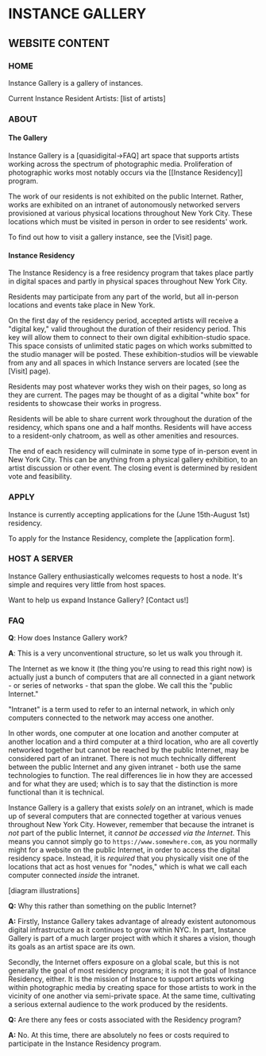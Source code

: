 # INSTANCE GALLERY

## WEBSITE CONTENT

### HOME

Instance Gallery
is a gallery of instances.

Current Instance Resident Artists:
[list of artists]


### ABOUT
	
#### The Gallery

Instance Gallery is a [quasidigital->FAQ] art space that supports artists working across the spectrum of photographic media. Proliferation of photographic works most notably occurs via the [[Instance Residency]] program.

The work of our residents is not exhibited on the public Internet. Rather, works are exhibited on an intranet of autonomously networked servers provisioned at various physical locations throughout New York City. These locations which must be visited in person in order to see residents' work.

To find out how to visit a gallery instance, see the [Visit] page.


#### Instance Residency

The Instance Residency is a free residency program that takes place partly in digital spaces and partly in physical spaces throughout New York City.

Residents may participate from any part of the world, but all in-person locations and events take place in New York.

On the first day of the residency period, accepted artists will receive a "digital key," valid throughout the duration of their residency period. This key will allow them to connect to their own digital exhibition-studio space. This space consists of unlimited static pages on which works submitted to the studio manager will be posted. These exhibition-studios will be viewable from any and all spaces in which Instance servers are located (see the [Visit] page).

Residents may post whatever works they wish on their pages, so long as they are current. The pages may be thought of as a digital "white box" for residents to showcase their works in progress.

Residents will be able to share current work throughout the duration of the residency, which spans one and a half months. Residents will have access to a resident-only chatroom, as well as other amenities and resources.

The end of each residency will culminate in some type of in-person event in New York City. This can be anything from a physical gallery exhibition, to an artist discussion or other event. The closing event is determined by resident vote and feasibility.


### APPLY

Instance is currently accepting applications for the (June 15th-August 1st) residency.

To apply for the Instance Residency, complete the [application form].


### HOST A SERVER

Instance Gallery enthusiastically welcomes requests to host a node. It's simple and requires very little from host spaces.

Want to help us expand Instance Gallery? [Contact us!]


### FAQ

**Q**: How does Instance Gallery work?

**A**: This is a very unconventional structure, so let us walk you through it.

The Internet as we know it (the thing you're using to read this right now) is actually just a bunch of computers that are all connected in a giant network - or series of networks - that span the globe. We call this the "public Internet."

"Intranet" is a term used to refer to an internal network, in which only computers connected to the network may access one another.

In other words, one computer at one location and another computer at another location and a third computer at a third location, who are all covertly networked together but cannot be reached by the public Internet, may be considered part of an intranet. There is not much technically different between the public Internet and any given intranet - both use the same technologies to function. The real differences lie in how they are accessed and for what they are used; which is to say that the distinction is more functional than it is technical.

Instance Gallery is a gallery that exists _solely_ on an intranet, which is made up of several computers that are connected together at various venues throughout New York City. However, remember that because the intranet is _not_ part of the public Internet, it _cannot be accessed via the Internet_. This means you cannot simply go to `https://www.somewhere.com`, as you normally might for a website on the public Internet, in order to access the digital residency space. Instead, it is _required_ that you physically visit one of the locations that act as host venues for "nodes," which is what we call each computer connected _inside_ the intranet.

[diagram illustrations]

**Q:** Why this rather than something on the public Internet?

**A:** Firstly, Instance Gallery takes advantage of already existent autonomous digital infrastructure as it continues to grow within NYC. In part, Instance Gallery is part of a much larger project with which it shares a vision, though its goals as an artist space are its own.

Secondly, the Internet offers exposure on a global scale, but this is not generally the goal of most residency programs; it is not the goal of Instance Residency, either. It is the mission of Instance to support artists working within photographic media by creating space for those artists to work in the vicinity of one another via semi-private space. At the same time, cultivating a serious external audience to the work produced by the residents.


**Q:** Are there any fees or costs associated with the Residency program?

**A:** No. At this time, there are absolutely no fees or costs required to participate in the Instance Residency program.







